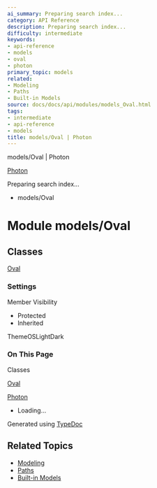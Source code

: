 ```yaml
---
ai_summary: Preparing search index...
category: API Reference
description: Preparing search index...
difficulty: intermediate
keywords:
- api-reference
- models
- oval
- photon
primary_topic: models
related:
- Modeling
- Paths
- Built-in Models
source: docs/docs/api/modules/models_Oval.html
tags:
- intermediate
- api-reference
- models
title: models/Oval | Photon
---
```

models/Oval | Photon

[Photon](../index.md)




Preparing search index...

* models/Oval

# Module models/Oval

## Classes

[Oval](../classes/models_Oval.Oval.md)

### Settings

Member Visibility

* Protected
* Inherited

ThemeOSLightDark

### On This Page

Classes

[Oval](#oval)

[Photon](../index.md)

* Loading...

Generated using [TypeDoc](https://typedoc.org/)

## Related Topics

- [Modeling](../index.md)
- [Paths](../index.md)
- [Built-in Models](../index.md)
